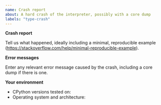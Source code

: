 ```yaml
---
name: Crash report
about: A hard crash of the interpreter, possibly with a core dump
labels: "type-crash"
---
```


<!--
  Use this template for hard crashes of the interpreter, segmentation faults, failed C-level assertions, and similar.
  Do not submit this form if you encounter an exception being unexpectedly raised from a Python function.
  Most of the time, these should be filed as bugs, rather than crashes.

  The CPython interpreter is itself written in a different programming language, C.
  For CPython, a "crash" is when Python itself fails, leading to a traceback in the C stack.
-->

**Crash report**

Tell us what happened, ideally including a minimal, reproducible example (https://stackoverflow.com/help/minimal-reproducible-example).

**Error messages**

Enter any relevant error message caused by the crash, including a core dump if there is one.

**Your environment**

<!-- Include as many relevant details as possible about the environment you experienced the bug in -->

- CPython versions tested on:
- Operating system and architecture:

<!--
You can freely edit this text. Remove any lines you believe are unnecessary.
-->
